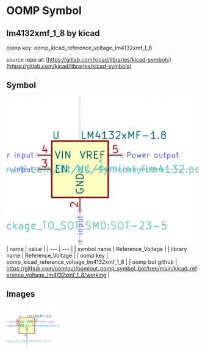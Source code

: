 # OOMP Symbol  
## lm4132xmf_1_8  by kicad  
  
oomp key: oomp_kicad_reference_voltage_lm4132xmf_1_8  
  
source repo at: [https://gitlab.com/kicad/libraries/kicad-symbols](https://gitlab.com/kicad/libraries/kicad-symbols)  
## Symbol  
  
[![working.png](working_600.png)](working.png)  
| name | value | 
| --- | --- | 
| symbol name | Reference_Voltage | 
| library name | Reference_Voltage | 
| oomp key | oomp_kicad_reference_voltage_lm4132xmf_1_8 | 
| oomp bot github | https://github.com/oomlout/oomlout_oomp_symbol_bot/tree/main/kicad_reference_voltage_lm4132xmf_1_8/working | 
## Images  
  
[![working.png](working_140.png)](working.png)  

